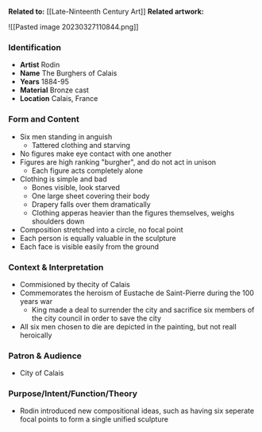 **Related to:** [[Late-Ninteenth Century Art]]
**Related artwork:**

![[Pasted image 20230327110844.png]]

### Identification
- **Artist** Rodin
- **Name** The Burghers of Calais
- **Years** 1884-95
- **Material** Bronze cast
- **Location** Calais, France

### Form and Content
- Six men standing in anguish
	- Tattered clothing and starving
- No figures make eye contact with one another
- Figures are high ranking "burgher", and do not act in unison
	- Each figure acts completely alone
- Clothing is simple and bad
	- Bones visible, look starved
	- One large sheet covering their body
	- Drapery falls over them dramatically
	- Clothing apperas heavier than the figures themselves, weighs shoulders down
- Composition stretched into a circle, no focal point
- Each person is equally valuable in the sculpture
- Each face is visible easily from the ground

### Context & Interpretation
- Commisioned by thecity of Calais
- Commemorates the heroism of Eustache de Saint-Pierre during the 100 years war
	- King made a deal to surrender the city and sacrifice six members of the city council in order to save the city
- All six men chosen to die are depicted in the painting, but not reall heroically

### Patron & Audience
- City of Calais

### Purpose/Intent/Function/Theory
- Rodin introduced new compositional ideas, such as having six seperate focal points to form a single unified sculpture